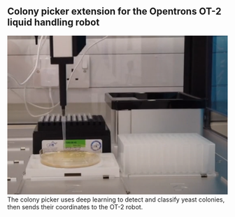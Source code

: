 ## Colony picker extension for the Opentrons OT-2 liquid handling robot


<img src=https://github.com/peter-426/colony-picker/blob/main/results/colony-picker.png  width=600 >
<br>
The colony picker uses deep learning to detect and classify yeast colonies, then sends their coordinates to the OT-2 robot.